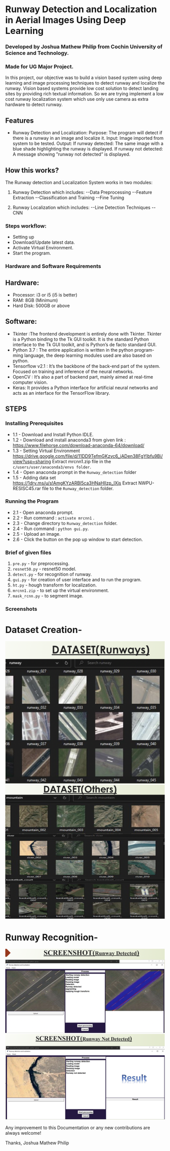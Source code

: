# Runway Detection and Localization in Aerial Images Using Deep Learning
### Developed by Joshua Mathew Philip from Cochin University of Science and Technology.
### Made for UG Major Project.

In this project, our objective was to build a vision based system using deep learning and image processing techniques to detect runway and localize the runway. Vision based systems provide low cost solution to detect landing sites by providing rich textual information. So we are trying implement a low cost runway localization system which use only use camera as extra hardware to detect runway.

## Features
- Runway Detection and Localization:
Purpose: The program will detect if there is a runway in an image and localize it.
Input: Image imported from system to be tested.
Output: If runway detected:
			The same image with a blue shade highlighting the runway is displayed.
	    If runway not detected:
			A message showing ”runway not detected” is displayed.<br>

## How this works?
The Runway detection and Localization System works in two modules:
1. Runway Detection
which includes:
--Data Preprocessing
--Feature Extraction
--Classification and Training
--Fine Tuning

2. Runway Localization
which includes:
--Line Detection Techniques
--CNN

### Steps workflow:
- Setting up 
- Download/Update latest data.
- Activate Virtual Environment.
- Start the program. 

### Hardware and Software Requirements
## Hardware:
- Processor: i3 or i5 (i5 is better) 
- RAM: 8GB (Minimum)  
- Hard Disk: 500GB or above<br>
## Software:
- Tkinter :The frontend development is entirely done with Tkinter. Tkinter is a Python binding to the Tk GUI toolkit. It is the standard Python interface to the Tk GUI toolkit, and is Python’s de facto standard GUI.<br>
- Python 3.7 : The entire application is written in the python program- ming language, the deep learning modules used are also based on python.<br>
- Tensorflow v2.1 : It’s the backbone of the back-end part of the system. Focused on training and inference of the neural networks.<br>
- OpenCV : It’s also a part of backend part, mainly aimed at real-time computer vision.<br>
- Keras: It provides a Python interface for artificial neural networks and acts as an interface for the TensorFlow library.<br>

## STEPS

### Installing Prerequisites
- 1.1 - Download and Install Python IDLE.<br>
- 1.2 - Download and install anaconda3 from given link : 
https://www.filehorse.com/download-anaconda-64/download/ <br>
- 1.3 - Setting Virtual Environment 
https://drive.google.com/file/d/11DD9TefmGKzvc6_jADen38FgYlbfu9Bi/view?usp=sharing
Extract mrcnn1.zip file in the `c/users/user/anaconda3/envs folder`.<br>
- 1.4 - Open anaconda prompt in the `Runway_detection` folder<br>
- 1.5 - Adding data set
https://1drv.ms/u/s!AmgKYzARBl5ca3HNaHIlzp_IXjs
Extract NWPU-RESISC45.rar file to the `Runway_detection` folder.<br>

### Running the Program
- 2.1 - Open anaconda prompt.<br>
- 2.2 - Run command : `activate mrcnn1` .<br>
- 2.3 - Change directory to `Runway_detection` folder.<br>
- 2.4 - Run command : `python gui.py`.<br>
- 2.5 - Upload an image.
- 2.6 - Click the button on the pop up window to start detection.<br>


### Brief of given files
1. `pre.py` - for preprocessing.<br>
2. `resnet50.py` - resnet50 model.<br>
3. `detect.py` - for recognition of runway.<br>
4. `gui.py` - for creation of user interface and to run the program.<br>
5. `ht.py` - hough transform for localization.<br>
6. `mrcnn1.zip` - to set up the virtual environment.<br>
7. `mask_rcnn.py` - to segment image.<br>


### Screenshots
# Dataset Creation-
![Dataset Creation](/images/dr.png) <br>
![Dataset Creation](/images/dn.png) <br>
# Runway Recognition-
![Runway Recognition](/images/guid.png) <br>
![Runway Recognition](/images/guin.png) <br>


Any improvement to this Documentation or any new contributions are always welcome! 

Thanks,
Joshua Mathew Philip